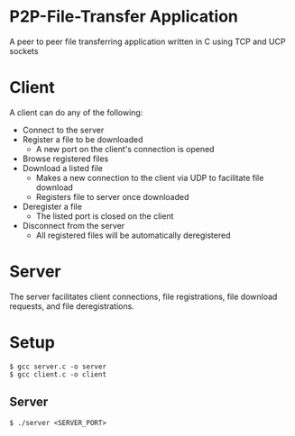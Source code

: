 # P2P-File-Transfer Application
A peer to peer file transferring application written in C using TCP and UCP sockets

# Client
A client can do any of the following:
* Connect to the server
* Register a file to be downloaded
  * A new port on the client's connection is opened
* Browse registered files
* Download a listed file
  * Makes a new connection to the client via UDP to facilitate file download
  * Registers file to server once downloaded
* Deregister a file
  * The listed port is closed on the client
* Disconnect from the server
  * All registered files will be automatically deregistered
  
# Server
The server facilitates client connections, file registrations, file download requests, and file deregistrations.

# Setup
```
$ gcc server.c -o server
$ gcc client.c -o client
```

## Server
```
$ ./server <SERVER_PORT>
```
